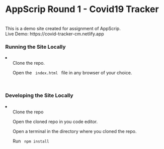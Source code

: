 <h1>AppScrip Round 1 - Covid19 Tracker</h1>
<br/>
This is a demo site created for assignment of AppScrip.
<br/>
Live Demo: https://covid-tracker-cm.netlify.app

<h3>Running the Site Locally</h3>
<li>
<ol>Clone the repo.</ol>
<ol>Open the <code> index.html </code> file in any browser of your choice.</ol>
</li>
<br/>
<h3>Developing the Site Locally</h3>
<li>
<ol>Clone the repo</ol>
<ol>Open the cloned repo in you code editor.</ol>
<ol>Open a terminal in the directory where you cloned the repo.</ol>
<ol>Run <code> npm install </code> </ol>
</li>